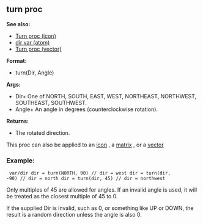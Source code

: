 ## turn proc
**See also:**
+   [Turn proc (icon)](/ref/icon/proc/Turn.md) 
+   [dir var (atom)](/ref/atom/var/dir.md) 
+   [Turn proc (vector)](/ref/vector/proc/Turn.md) 
<!-- -->
**Format:**
+   turn(Dir, Angle)
<!-- -->
**Args:**
+   Dir+ One of NORTH, SOUTH, EAST, WEST, NORTHEAST, NORTHWEST,
    SOUTHEAST, SOUTHWEST.
+   Angle+ An angle in degrees (counterclockwise rotation).
<!-- -->
**Returns:**
+   The rotated direction.


This proc can also be applied to an [icon](/ref/proc/turn/icon.md) , a
[matrix](/ref/proc/turn/matrix.md) , or a [vector](/ref/proc/turn/vector.md) 
### Example:

```
 var/dir dir = turn(NORTH, 90) // dir = west dir = turn(dir,
-90) // dir = north dir = turn(dir, 45) // dir = northwest 
```



Only multiples of 45 are allowed for angles. If an invalid
angle is used, it will be treated as the closest multiple of 45 to 0.


If the supplied Dir is invalid, such as 0, or something like UP
or DOWN, the result is a random direction unless the angle is also 0.